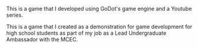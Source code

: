 This is a game that I developed using GoDot's game engine and a Youtube series. 

This is a game that I created as a demonstration for game development for high school students as part of my job as a Lead Undergraduate Ambassador with the MCEC.
